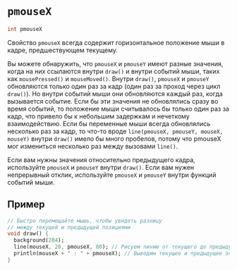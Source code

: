 # `pmouseX`

```dart
int pmouseX
```

Свойство `pmouseX` всегда содержит горизонтальное положение мыши в кадре, предшествующем текущему.

Вы можете обнаружить, что `pmouseX` и `pmouseY` имеют разные значения, когда на них ссылаются внутри `draw()` и внутри событий мыши, таких как `mousePressed()` и `mouseMoved()`. Внутри `draw()`, `pmouseX` и `pmouseY` обновляются только один раз за кадр (один раз за проход через цикл `draw()`). Но внутри событий мыши они обновляются каждый раз, когда вызывается событие. Если бы эти значения не обновлялись сразу во время событий, то положение мыши считывалось бы только один раз за кадр, что привело бы к небольшим задержкам и нечеткому взаимодействию. Если бы переменные мыши всегда обновлялись несколько раз за кадр, то что-то вроде `line(pmouseX, pmouseY, mouseX, mouseY)` внутри `draw()` имело бы много пробелов, потому что pmouseX мог измениться несколько раз между вызовами `line()`.

Если вам нужны значения относительно предыдущего кадра, используйте `pmouseX` и `pmouseY` внутри `draw()`. Если вам нужен непрерывный отклик, используйте `pmouseX` и `pmouseY` внутри функций событий мыши.

## Пример

```dart
// Быстро перемещайте мышь, чтобы увидеть разницу
// между текущей и предыдущей позициями
void draw() {
  background(204);
  line(mouseX, 20, pmouseX, 80); // Рисуем линию от текущего до предыдущего положения мыши
  println(mouseX + " : " + pmouseX); // Выводим текущее и предыдущее значения мыши в консоль
}
```
